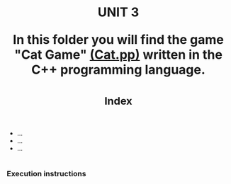 <h1 align=center>
UNIT 3
</h>

In this folder you will find the game "Cat Game" [(Cat.pp)](https://github.com/UP210739/UP210739_CPP/blob/main/U3/Cat.cpp) written in the C++ programming language.

<h1 align=center>
<sub>Index</sub>
</h1>
<br>

- ...
- ...
- ...

# 
### Execution instructions
